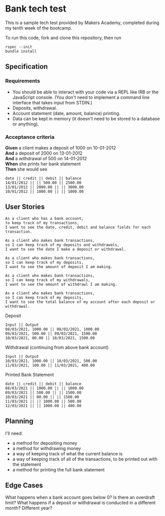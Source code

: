 # Bank tech test

This is a sample tech test provided by Makers Academy, completed during my tenth week of the bootcamp.

To run this code, fork and clone this repository, then run

```
rspec --init
bundle install
```

## Specification

### Requirements

- You should be able to interact with your code via a REPL like IRB or the JavaScript console. (You don't need to implement a command line interface that takes input from STDIN.)
- Deposits, withdrawal.
- Account statement (date, amount, balance) printing.
- Data can be kept in memory (it doesn't need to be stored to a database or anything).

### Acceptance criteria

**Given** a client makes a deposit of 1000 on 10-01-2012  
**And** a deposit of 2000 on 13-01-2012  
**And** a withdrawal of 500 on 14-01-2012  
**When** she prints her bank statement  
**Then** she would see

```
date || credit || debit || balance
14/01/2012 || || 500.00 || 2500.00
13/01/2012 || 2000.00 || || 3000.00
10/01/2012 || 1000.00 || || 1000.00
```

## User Stories

```
As a client who has a bank account,
to keep track of my transactions,
I want to see the date, credit, debit and balance fields for each transaction.

As a client who makes bank transactions,
so I can keep track of my deposits and withdrawals,
I want to see the date I make a deposit or withdrawal.

As a client who makes bank transactions,
so I can keep track of my deposits,
I want to see the amount of deposit I am making.

As a client who makes bank transactions,
so I can keep track of my withdrawals,
I want to see the amount of withdrawl I am making.

As a client who makes bank transactions,
so I can keep track of my deposits,
I want to see the total balance of my account after each deposit or withdrawal.
```

Deposit

```
Input || Output
08/03/2021, 1000.00 || 08/03/2021, 1000.00
09/03/2021, 500.00 || 09/03/2021, 1500.00
10/03/2021, 00.00 || 10/03/2021, 1500.00
```

Withdrawal (continuing from above bank account)

```
Input || Output
10/03/2021, 1000.00 || 10/03/2021, 500.00
11/03/2021, 100.00 || 11/03/2021, 400.00
```

Printed Bank Statement

```
date || credit || debit || balance
08/03/2021 || 1000.00 || || 1000.00
09/03/2021 || 500.00 || || 1500.00
10/03/2021 || 00.00 || || 1500.00
11/03/2021 || || 1000.00 || 500.00
12/03/2021 || || 1000.00 || 400.00
```

## Planning

I'll need:

- a method for depositing money
- a method for withdrawing money
- a way of keeping track of what the current balance is
- a way of keeping track of all of the transactions, to be printed out with the statement
- a method for printing the full bank statement

## Edge Cases

What happens when a bank account goes below 0? Is there an overdraft limit?
What happens if a deposit or withdrawal is conducted in a different month? Different year?

